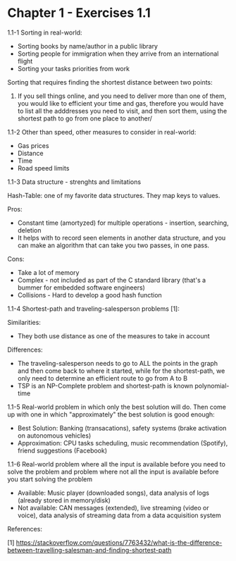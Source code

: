 # Chapter 1 - Exercises 1.1

1.1-1 Sorting in real-world: 

* Sorting books by name/author in a public library
*  Sorting people for immigration when they arrive from an international flight
* Sorting your tasks priorities from work

Sorting that requires finding the shortest distance between two points:

1) If you sell things online, and you need to deliver more than one of them,
you would like to efficient your time and gas, therefore you would have to
list all the adddresses you need to visit, and then sort them, using the shortest
path to go from one place to another/

1.1-2 Other than speed, other measures to consider in real-world:

* Gas prices
* Distance
* Time
* Road speed limits

1.1-3 Data structure - strenghts and limitations

Hash-Table: one of my favorite data structures. They map keys to values.

Pros:

* Constant time (amortyzed) for multiple operations - insertion, searching, deletion
* It helps with to record seen elements in another data structure, and you can make an
algorithm that can take you two passes, in one pass.

Cons:

* Take a lot of memory
* Complex - not included as part of the C standard library (that's a bummer for embedded software
engineers)
* Collisions - Hard to develop a good hash function

1.1-4 Shortest-path and traveling-salesperson problems [1]:

Similarities:

* They both use distance as one of the measures to take in account

Differences:

* The traveling-salesperson needs to go to ALL the points in the graph and then
come back to where it started, while for the shortest-path, we only need to determine
an efficient route to go from A to B
* TSP is an NP-Complete problem and shortest-path is known polynomial-time

1.1-5 Real-world problem in which only the best solution will do. Then come up with one in
which "approximately" the best solution is good enough:

* Best Solution: Banking (transacations), safety systems (brake activation on autonomous vehicles) 
* Approximation: CPU tasks scheduling, music recommendation (Spotify), friend suggestions (Facebook)


1.1-6 Real-world problem where all the input is available before you need to solve the problem and
problem where not all the input is available before you start solving the problem

* Available: Music player (downloaded songs), data analysis of logs (already stored in memory/disk)
* Not available: CAN messages (extended), live streaming (video or voice), data analysis of streaming data
from a data acquisition system


References:

[1] https://stackoverflow.com/questions/7763432/what-is-the-difference-between-travelling-salesman-and-finding-shortest-path
